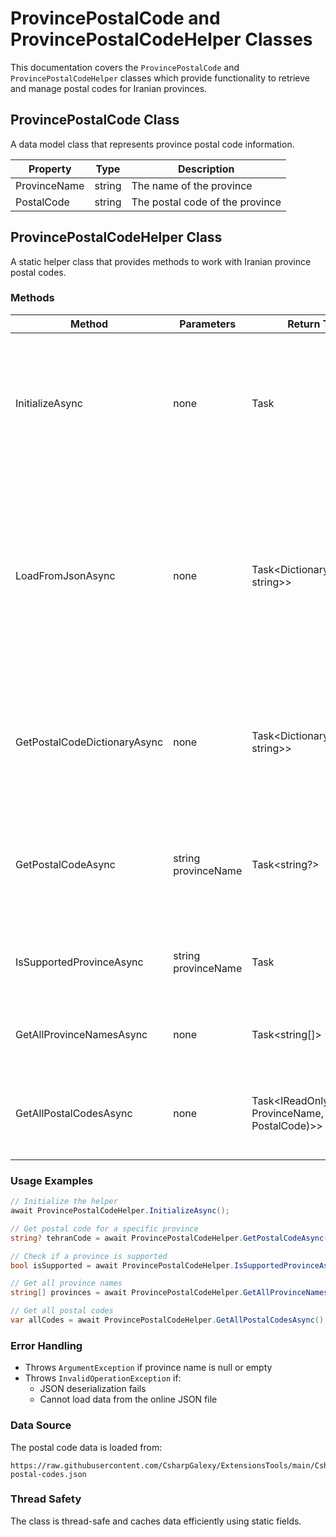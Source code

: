# ProvincePostalCode and ProvincePostalCodeHelper Classes

This documentation covers the `ProvincePostalCode` and `ProvincePostalCodeHelper` classes which provide functionality to retrieve and manage postal codes for Iranian provinces.

## ProvincePostalCode Class

A data model class that represents province postal code information.

| Property | Type | Description |
|----------|------|-------------|
| ProvinceName | string | The name of the province |
| PostalCode | string | The postal code of the province |

## ProvincePostalCodeHelper Class

A static helper class that provides methods to work with Iranian province postal codes.

### Methods

| Method | Parameters | Return Type | Description |
|--------|------------|-------------|-------------|
| InitializeAsync | none | Task | Initializes and caches the province postal code data. Loads data only once and reuses it for subsequent calls. |
| LoadFromJsonAsync | none | Task<Dictionary<string, string>> | Loads province postal codes from a JSON file hosted online. Returns a dictionary with province names as keys and postal codes as values. |
| GetPostalCodeDictionaryAsync | none | Task<Dictionary<string, string>> | Returns the cached dictionary of province postal codes. Initializes the data if not already loaded. |
| GetPostalCodeAsync | string provinceName | Task<string?> | Gets the postal code for a specific province by name. Returns null if province not found. |
| IsSupportedProvinceAsync | string provinceName | Task<bool> | Checks if a province is supported in the postal code list. |
| GetAllProvinceNamesAsync | none | Task<string[]> | Returns an array of all supported province names. |
| GetAllPostalCodesAsync | none | Task<IReadOnlyList<(string ProvinceName, string PostalCode)>> | Returns all province postal codes as a read-only list of tuples. |

### Usage Examples

```csharp
// Initialize the helper
await ProvincePostalCodeHelper.InitializeAsync();

// Get postal code for a specific province
string? tehranCode = await ProvincePostalCodeHelper.GetPostalCodeAsync("تهران");

// Check if a province is supported
bool isSupported = await ProvincePostalCodeHelper.IsSupportedProvinceAsync("اصفهان");

// Get all province names
string[] provinces = await ProvincePostalCodeHelper.GetAllProvinceNamesAsync();

// Get all postal codes
var allCodes = await ProvincePostalCodeHelper.GetAllPostalCodesAsync();
```

### Error Handling

- Throws `ArgumentException` if province name is null or empty
- Throws `InvalidOperationException` if:
  - JSON deserialization fails
  - Cannot load data from the online JSON file

### Data Source

The postal code data is loaded from:
```
https://raw.githubusercontent.com/CsharpGalexy/ExtensionsTools/main/CsharpGalexy.LibraryExtention.Data/Iran/Provinces/province-postal-codes.json
```

### Thread Safety

The class is thread-safe and caches data efficiently using static fields.
